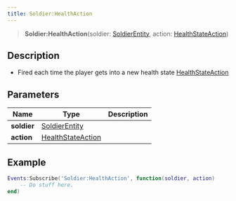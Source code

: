 ```yaml
---
title: Soldier:HealthAction
---
```


> **Soldier:HealthAction**(soldier: [SoldierEntity](/vext/ref/client/type/soldierentity), action: [HealthStateAction](/vext/ref/shared/type/healthstateaction))

## Description

- Fired each time the player gets into a new health state [HealthStateAction](/vext/ref/shared/type/healthstateaction)

## Parameters

| Name | Type | Description |
| ---- | ---- | ----------- |
| **soldier** | [SoldierEntity](/vext/ref/client/type/soldierentity) |  |
| **action** | [HealthStateAction](/vext/ref/shared/type/healthstateaction) |  |

## Example

```lua
Events:Subscribe('Soldier:HealthAction', function(soldier, action)
    -- Do stuff here.
end)
```
